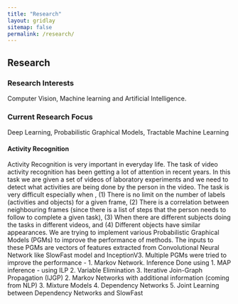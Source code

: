 ```yaml
---
title: "Research"
layout: gridlay
sitemap: false
permalink: /research/
---
```


<!-- <style> -->
<!-- iframe { -->
<!--   height: 100%; -->
<!--   width: 175px !important; -->
<!--   display: inline; -->
<!--   vertical-align:middle; -->
<!--   margin:0px !important; -->
<!--   padding:0px !important; -->
<!--   width: 175px; -->
<!--   display: inline; -->
<!--   vertical-align:middle; -->
<!--   border: 1px solid red; -->
<!-- } -->
<!-- .col-md-3 { -->
<!--   margin:0px !important; -->
<!--   padding:0px !important; -->
<!--   overflow:hidden; -->
<!--   display: table-cell; -->
<!--   text-align:center; -->
<!--   background: white; -->
<!--   width: 175px; -->
<!--   border: 0px solid transparent; -->
<!--   border-radius:20px; -->
<!-- } -->
<!-- </style> -->

<style>
img{
  border-radius: 10px;
}
.col-md-3 {
  margin-top:10px;
  margin-bottom:10px;
  padding:0px;
  display:block;
  overflow:hidden;
  text-align:center;
  display: table-cell;
  background: white;
  border-radius: 20px;
  height: auto;
  <!-- border: 1px solid black; -->
}
iframe {
  margin:0;
  padding:0;
  width: 175px;
  display: inline;
  vertical-align: middle;
}
</style>

  <!-- border: 5px solid red; -->
  <!-- margin-bottom:5px; -->
  <!-- margin-left:5px; -->
  <!-- float: none; -->


## Research
### Research Interests 
Computer Vision, Machine learning and Artificial Intelligence.

### Current Research Focus
Deep Learning, Probabilistic Graphical Models, Tractable Machine Learning

<div class="jumbotron">
<div class="row align-items-end">
<div class="col-md-9 col-sm-12">
 <h4>Activity Recognition</h4>
Activity Recognition is very important in everyday life. The task of video activity recognition has been getting a lot of attention in recent years. In this task we are given a set of videos of laboratory experiments and we need to detect what activities are being done by the person in the video. The task is very difficult especially when , (1) There is no limit on the number of labels (activities and objects) for a given frame, (2) There is a correlation between neighbouring frames (since there is a list of steps that the person needs to follow to complete a given task), (3) When there are different subjects doing the tasks in different videos, and (4) Different objects have similar appearances. 
We are trying to implement various Probabilistic Graphical Models (PGMs) to improve the performance of methods. The inputs to these PGMs are vectors of features extracted from Convolutional Neural Network like SlowFast model and InceptionV3. 
Multiple PGMs were tried to improve the performance -
1. Markov Network. Inference Done using 
	1. 	MAP inference - using ILP
	2. Variable Elimination
	3. Iterative Join-Graph Propagation (IJGP)
2. Markov Networks with additional information (coming from NLP)
3. Mixture Models 
4. Dependency Networks 
5. Joint Learning between Dependency Networks and SlowFast
</div>
</div>
</div>

[//]: # (  <!-- <iframe src="https://player.vimeo.com/video/455887852?autoplay=1&loop=1&autopause=0&muted=1&quality=240p&background=1" height="142px" frameborder="0" allow="autoplay"></iframe> -->)

[//]: # ()
[//]: # ()
[//]: # (<div class="jumbotron">)

[//]: # (<div class="row align-items-end">)

[//]: # (<div class="col-md-9 col-sm-12">)

[//]: # (<h4>Learning from animals: Humpback whales</h4>)

[//]: # (Perspective on bubble utilization can come from a surprising source: **animals**.)

[//]: # (<a href="https://www.youtube.com/watch?v=Q8iDcLTD9wQ" target="_blank">Humpback whales hunt</a> using bubbly regions &#40;called bubble nets&#41; and loud vocalizations.)

[//]: # (Specifically, they)

[//]: # (* Release air from their blowholes while swimming, spiraling downwards)

[//]: # (* Surround their prey with a wall of bubbles)

[//]: # (* Vocalize from the exterior, trapping small fish in loud sound &#40;~190dB!&#41;)

[//]: # (* Swim up and through the interior, lunge feeding on the fish)

[//]: # ()
[//]: # (While fascinating, the acoustic mechanisms enabling this behavior are not understood.)

[//]: # (My ensemble-averaged bubbly flow model simulates the relevant acoustic phenomena, <a href="{{ site.url }}{{ site.baseurl }}/papers/bryngelson-JASA-20.pdf" target="_blank">advancing our interpretation of this behavior</a>.)

[//]: # (Similar outcomes are desirable for sensitive, implanted biomedical devices.)

[//]: # (</div>)

[//]: # (<div class="col-md-3 col-sm-12" >)

[//]: # (  <iframe src="https://player.vimeo.com/video/455688521?autoplay=1&loop=1&autopause=0&muted=1&quality=240p&background=1" height="192px" frameborder="0" allow="autoplay"></iframe>)

[//]: # (</div>)

[//]: # (</div>)

[//]: # (</div>)

[//]: # ( )
[//]: # ()
[//]: # (<div class="jumbotron">)

[//]: # (<div class="row align-items-end">)

[//]: # (<div class="col-md-9 col-sm-12">)

[//]: # ( <h4>Therapy design via adjoint-based optimization</h4>)

[//]: # (Designing medical therapies requires efficient optimization algorithms. )

[//]: # (Current methods fail to account for the _material interfaces_ or _shock waves_ that occur during treatments like lithotripsy and histotripsy.)

[//]: # (I created an adjoint-based technique for navigating these complications and computes the gradient-based information required for such <a href="{{ site.url }}{{ site.baseurl }}/papers/bryngelson-xpacc18.pdf" target="_blank">optimization and sensitivity analysis</a>.)

[//]: # (Coupling with <a href="{{ site.url }}{{ site.baseurl }}/software/" target="_blank">PlasCom2</a> provides a full optimization framework for medical therapies and devices.)

[//]: # (</div>)

[//]: # (<div class="col-md-3 col-sm-12" style="background-color:transparent" >)

[//]: # (  <img src="{{ site.url }}{{ site.baseurl }}/images/respic/lithotripsy.jpg" width="175px"/>)

[//]: # (</div>)

[//]: # (</div>)

[//]: # (</div>)

[//]: # ()
[//]: # ()
[//]: # (<div class="jumbotron">)

[//]: # (<div class="row align-items-end">)

[//]: # (<div class="col-md-9 col-sm-12">)

[//]: # ( <h4>An _in silico_ microfluidics and microcirculation</h4>)

[//]: # (I create simulation methods for the cellular flows that occur _in vivo_ and in biomicrofluidic devices.)

[//]: # (These tools are composed of physical models for the cells and particles and numerical methods to solve for their motion.)

[//]: # (These are implemented in <a href="{{ site.url }}{{ site.baseurl }}/software/" target="_blank">RBC3D</a>, my state-of-the-art flow solver that resolves <a href="{{ site.url }}{{ site.baseurl }}/papers/bryngelson-PRF-16.pdf" target="_blank">all particle-scale interactions</a>.)

[//]: # (Coupling RBC3D with <a href="{{ site.url }}{{ site.baseurl }}/papers/bryngelson-PRF-18.pdf" target="_blank">stability and optimization tools</a> I discovered:)

[//]: # (* The <a href="{{ site.url }}{{ site.baseurl }}/papers/bryngelson-RA-16.pdf" target="_blank">buckling mechanism</a>  mediating the flow of sickle cells.)

[//]: # (* The <a href="{{ site.url }}{{ site.baseurl }}/papers/bryngelson-PRE-19.pdf" target="_blank">chaotic behavior</a> of microcirculatory flows, and so computational methods cannot predict cell location &#40;or motion&#41; at long times.)

[//]: # (* A <a href="{{ site.url }}{{ site.baseurl }}/papers/bryngelson-PRE-19.pdf" target="_blank">data-driven low-order model</a> for the flow statistics.)

[//]: # (</div>)

[//]: # (<div class="col-md-3 col-sm-12">)

[//]: # (  <iframe src="https://player.vimeo.com/video/455887647?autoplay=1&loop=1&autopause=0&muted=1&quality=240p&background=1" frameborder="0" allow="autoplay"></iframe>)

[//]: # (</div>)

[//]: # (</div>)

[//]: # (</div>)

[//]: # ()
[//]: # (  <!-- <iframe src="https://player.vimeo.com/video/455887646?autoplay=1&loop=1&autopause=0&muted=1&quality=240p&background=1" frameborder="0" allow="autoplay"></iframe> -->)

[//]: # (<!-- <div class="embed-container embed-container-spleen"> -->)

[//]: # (<!-- </div> -->)

[//]: # ()
[//]: # (<!-- <div class="embed-container embed-container-leuk"> -->)

[//]: # (<!--   <iframe src="https://player.vimeo.com/video/455887647?autoplay=1&loop=1&autopause=0&muted=1&quality=240p&background=1" frameborder="0" allow="autoplay"></iframe> -->)

[//]: # (<!-- </div> -->)

[//]: # ()
[//]: # (<div class="jumbotron">)

[//]: # (<div class="row align-items-end">)

[//]: # (<div class="col-md-9 col-sm-12">)

[//]: # ( <h4>Targeted microcapsules for drug delivery</h4>)

[//]: # (Capsules can deliver drug payloads via the microcirculation and pulmonary system.)

[//]: # (The capsules dynamics are an important design condition in this application, which are particularly sensitive to the capsule membrane itself.)

[//]: # (I crafted kinematic stability analyses of this coupled dynamical system, including:)

[//]: # (* The first <a href="{{ site.url }}{{ site.baseurl }}/papers/bryngelson-JFM-18.pdf" target="_blank">Floquet analysis</a> of such a system, which classifies the stability without the ambiguity of empirical perturbations or experiments)

[//]: # (* <a href="{{ site.url }}{{ site.baseurl }}/papers/bryngelson-EJM-19.pdf" target="_blank">Non-modal extensions</a> of the stability analysis, enabling the prediction of rheometric flows and characterization of the capsule's mechanical properties)

[//]: # (</div>)

[//]: # (<div class="col-md-3 col-sm-12" >)

[//]: # (  <iframe src="https://player.vimeo.com/video/455887720?autoplay=1&loop=1&autopause=0&muted=1&quality=240p&background=1" height="156px" frameborder="0" allow="autoplay"></iframe>)

[//]: # (</div>)

[//]: # (</div>)

[//]: # (</div>)

